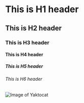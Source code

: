# This is H1 header
## This is H2 header
### This is H3 header
#### This is H4 header
##### This is H5 header
###### This is H6 header


![Image of Yaktocat](https://octodex.github.com/images/yaktocat.png)
